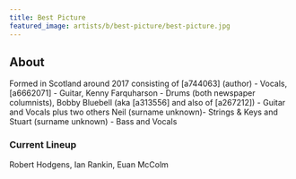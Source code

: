 ```yaml
---
title: Best Picture
featured_image: artists/b/best-picture/best-picture.jpg
---
```

## About

Formed in Scotland around 2017 consisting of [a744063] (author) - Vocals,  [a6662071] - Guitar, Kenny Farquharson - Drums (both newspaper columnists), Bobby Bluebell (aka [a313556] and also of [a267212]) - Guitar and Vocals plus two others Neil (surname unknown)- Strings & Keys and Stuart (surname unknown) - Bass and Vocals

### Current Lineup

Robert Hodgens, Ian Rankin, Euan McColm


